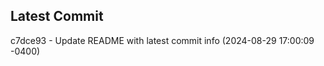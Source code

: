 
## Latest Commit
c7dce93 - Update README with latest commit info (2024-08-29 17:00:09 -0400) <Yunxi-Zhou>
